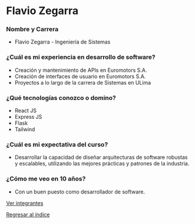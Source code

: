 # Flavio Zegarra

### Nombre y Carrera
 - Flavio Zegarra - Ingeniería de Sistemas

### ¿Cuál es mi experiencia en desarrollo de software?
 - Creación y mantenimiento de APIs en Euromotors S.A.
 - Creación de interfaces de usuario en Euromotors S.A.
 - Proyectos a lo largo de la carrera de Sistemas en ULima

### ¿Qué tecnologías conozco o domino?
 - React JS
 - Express JS
 - Flask 
 - Tailwind

 
### ¿Cuál es mi expectativa del curso?
 - Desarrollar la capacidad de diseñar arquitecturas de software robustas y escalables, utilizando las mejores prácticas y patrones de la industria.


### ¿Cómo me veo en 10 años?
 - Con un buen puesto como desarrollador de software.

[Ver integrantes](../integrantes.md)

[Regresar al índice](../../proyecto.md)

